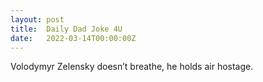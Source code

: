 ```yaml
---
layout: post
title:  Daily Dad Joke 4U
date:   2022-03-14T00:00:00Z
---
```

Volodymyr Zelensky doesn’t breathe, he holds air hostage.
